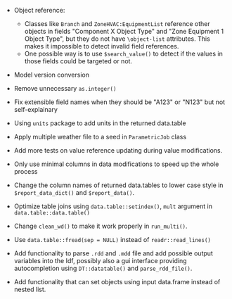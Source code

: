 * Object reference:
  - Classes like `Branch` and `ZoneHVAC:EquipmentList` reference other objects
    in fields "Component X Object Type" and "Zone Equipment 1 Object Type", but
    they do not have `\object-list` attributes. This makes it impossible to
    detect invalid field references.
  - One possible way is to use `$search_value()` to detect if the values in
    those fields could be targeted or not.

* Model version conversion

* Remove unnecessary `as.integer()`

* Fix extensible field names when they should be "A123" or "N123" but not
  self-explainary

* Using `units` package to add units in the returned data.table

* Apply multiple weather file to a seed in `ParametricJob` class

* Add more tests on value reference updating during value modifications.

* Only use minimal columns in data modifications to speed up the whole process

* Change the column names of returned data.tables to lower case style in
  `$report_data_dict()` and `$report_data()`.

* Optimize table joins using `data.table::setindex()`, `mult` argument in
  `data.table::data.table()`

* Change `clean_wd()` to make it work properly in `run_multi()`.

* Use `data.table::fread(sep = NULL)` instead of `readr::read_lines()`

* Add functionality to parse `.rdd` and `.mdd` file and add possible
  output variables into the Idf, possibly also a gui interface providing
  autocompletion using `DT::datatable()` and `parse_rdd_file()`.

* Add functionality that can set objects using input data.frame instead of
  nested list.

